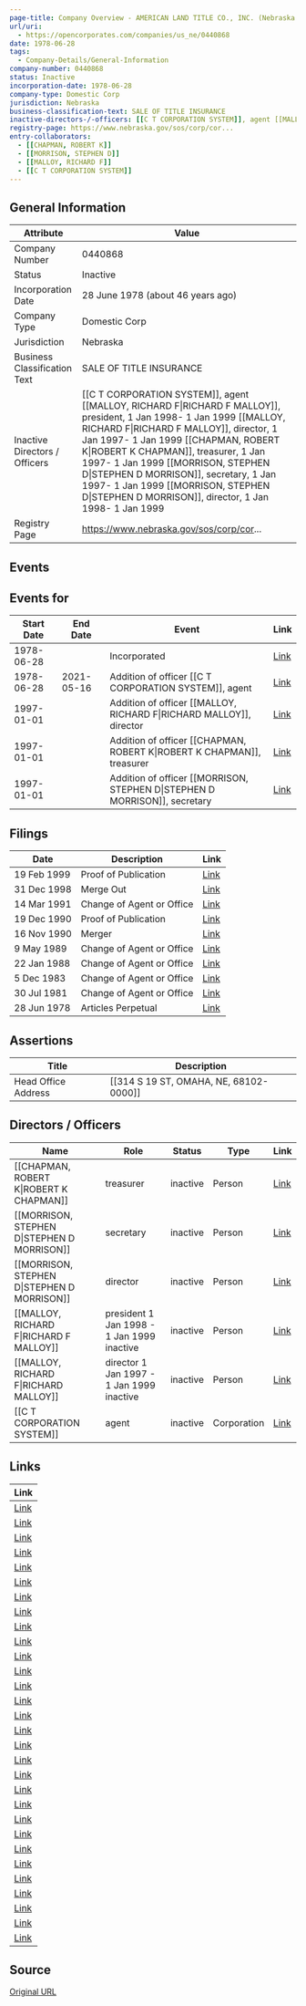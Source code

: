 ```yaml
---
page-title: Company Overview - AMERICAN LAND TITLE CO., INC. (Nebraska - 0440868)
url/uri:
  - https://opencorporates.com/companies/us_ne/0440868
date: 1978-06-28
tags:
  - Company-Details/General-Information
company-number: 0440868
status: Inactive
incorporation-date: 1978-06-28
company-type: Domestic Corp
jurisdiction: Nebraska
business-classification-text: SALE OF TITLE INSURANCE
inactive-directors-/-officers: [[C T CORPORATION SYSTEM]], agent [[MALLOY, RICHARD F]], president,  1 Jan 1998- 1 Jan 1999 [[MALLOY, RICHARD F]], director,  1 Jan 1997- 1 Jan 1999 [[CHAPMAN, ROBERT K]], treasurer,  1 Jan 1997- 1 Jan 1999 [[MORRISON, STEPHEN D]], secretary,  1 Jan 1997- 1 Jan 1999 [[MORRISON, STEPHEN D]], director,  1 Jan 1998- 1 Jan 1999
registry-page: https://www.nebraska.gov/sos/corp/cor...
entry-collaborators:
  - [[CHAPMAN, ROBERT K]]
  - [[MORRISON, STEPHEN D]]
  - [[MALLOY, RICHARD F]]
  - [[C T CORPORATION SYSTEM]]
---
```


## General Information
| Attribute | Value |
|-----------|-------|
| Company Number | 0440868 |
| Status | Inactive |
| Incorporation Date | 28 June 1978 (about 46 years ago) |
| Company Type | Domestic Corp |
| Jurisdiction | Nebraska |
| Business Classification Text | SALE OF TITLE INSURANCE |
| Inactive Directors / Officers | [[C T CORPORATION SYSTEM]], agent [[MALLOY, RICHARD F\|RICHARD F MALLOY]], president,  1 Jan 1998- 1 Jan 1999 [[MALLOY, RICHARD F\|RICHARD F MALLOY]], director,  1 Jan 1997- 1 Jan 1999 [[CHAPMAN, ROBERT K\|ROBERT K CHAPMAN]], treasurer,  1 Jan 1997- 1 Jan 1999 [[MORRISON, STEPHEN D\|STEPHEN D MORRISON]], secretary,  1 Jan 1997- 1 Jan 1999 [[MORRISON, STEPHEN D\|STEPHEN D MORRISON]], director,  1 Jan 1998- 1 Jan 1999 |
| Registry Page | https://www.nebraska.gov/sos/corp/cor... |

## Events
## Events for
| Start Date | End Date   | Event                                                 | Link |
|------------|------------|-------------------------------------------------------|------|
| 1978-06-28 |            | Incorporated                                          | [Link](https://opencorporates.com/events/2113278638) |
| 1978-06-28 | 2021-05-16 | Addition of officer [[C T CORPORATION SYSTEM]], agent       | [Link](https://opencorporates.com/events/2113278626) |
| 1997-01-01 |            | Addition of officer [[MALLOY, RICHARD F\|RICHARD MALLOY]], director            | [Link](https://opencorporates.com/events/2113278602) |
| 1997-01-01 |            | Addition of officer [[CHAPMAN, ROBERT K\|ROBERT K CHAPMAN]], treasurer         | [Link](https://opencorporates.com/events/2113278563) |
| 1997-01-01 |            | Addition of officer [[MORRISON, STEPHEN D\|STEPHEN D MORRISON]], secretary       | [Link](https://opencorporates.com/events/2113278569) |

## Filings
| Date        | Description               | Link  |
|-------------|---------------------------|-------|
| 19 Feb 1999 | Proof of Publication      | [Link](https://opencorporates.com/filings/922187990) |
| 31 Dec 1998 | Merge Out                 | [Link](https://opencorporates.com/filings/922188002) |
| 14 Mar 1991 | Change of Agent or Office | [Link](https://opencorporates.com/filings/922187987) |
| 19 Dec 1990 | Proof of Publication      | [Link](https://opencorporates.com/filings/922187984) |
| 16 Nov 1990 | Merger                    | [Link](https://opencorporates.com/filings/922187981) |
| 9 May 1989  | Change of Agent or Office | [Link](https://opencorporates.com/filings/922187978) |
| 22 Jan 1988 | Change of Agent or Office | [Link](https://opencorporates.com/filings/922188005) |
| 5 Dec 1983  | Change of Agent or Office | [Link](https://opencorporates.com/filings/922187996) |
| 30 Jul 1981 | Change of Agent or Office | [Link](https://opencorporates.com/filings/922187993) |
| 28 Jun 1978 | Articles Perpetual        | [Link](https://opencorporates.com/filings/922187999) |

## Assertions
| Title               | Description                            |
|---------------------|----------------------------------------|
| Head Office Address | [[314 S 19 ST, OMAHA, NE, 68102-0000]] |

## Directors / Officers
| Name                 | Role            | Status     | Type        | Link |
|----------------------|-----------------|------------|-------------|------|
| [[CHAPMAN, ROBERT K\|ROBERT K CHAPMAN]] | treasurer       | inactive   | Person      | [Link](https://opencorporates.com/officers/535381682) |
| [[MORRISON, STEPHEN D\|STEPHEN D MORRISON]] | secretary       | inactive   | Person      | [Link](https://opencorporates.com/officers/535381685) |
| [[MORRISON, STEPHEN D\|STEPHEN D MORRISON]] | director        | inactive   | Person      | [Link](https://opencorporates.com/officers/535381688) |
| [[MALLOY, RICHARD F\|RICHARD F MALLOY]] | president 1 Jan 1998 -  1 Jan 1999 inactive | inactive   | Person      | [Link](https://opencorporates.com/officers/535381691) |
| [[MALLOY, RICHARD F\|RICHARD MALLOY]] | director 1 Jan 1997 -  1 Jan 1999 inactive | inactive   | Person      | [Link](https://opencorporates.com/officers/535381694) |
| [[C T CORPORATION SYSTEM]] | agent           | inactive   | Corporation | [Link](https://opencorporates.com/officers/535381697) |

## Links
| Link |
|------|
| [Link](/officers/535381697) |
| [Link](https://www.nebraska.gov/sos/corp/corpsearch.cgi?acct-number=0440868) |
| [Link](/companies/us_de/2349626) |
| [Link](/companies/us_md/F03726908) |
| [Link](/officers/535381685) |
| [Link](/filings/922187987) |
| [Link](/companies/us_ga/K324852) |
| [Link](/officers/535381694) |
| [Link](/filings/922187981) |
| [Link](/events/2113278569) |
| [Link](/companies/us_ar/100001824) |
| [Link](/companies/us_nj/0100559899) |
| [Link](/filings/922188005) |
| [Link](/filings/922187978) |
| [Link](/officers/535381691) |
| [Link](/filings/922187990) |
| [Link](/events/2113278626) |
| [Link](/data/114657731) |
| [Link](/filings/922187996) |
| [Link](https://www.nebraska.gov/sos/corp/) |
| [Link](/officers/535381682) |
| [Link](/companies/us_ri/000074932) |
| [Link](/companies/us_fl/F94000002920) |
| [Link](/events/2113278563) |
| [Link](/filings/922188002) |
| [Link](/companies/us_ma/470604365) |
| [Link](/filings/922187984) |
| [Link](/companies/us_va/F1151549) |
| [Link](/companies/us_wa/601517989) |
| [Link](/officers/535381688) |

## Source
[Original URL](https://opencorporates.com/companies/us_ne/0440868)

